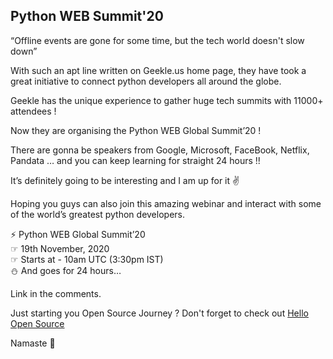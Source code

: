 ## Python WEB Summit'20

“Offline events are gone for some time, but the tech world doesn't slow down”

With such an apt line written on Geekle.us home page, they have took a great initiative to connect python developers all around the globe.

Geekle has the unique experience to gather huge tech summits with 11000+ attendees !

Now they are organising the Python WEB Global Summit’20 !

There are gonna be speakers from Google, Microsoft, FaceBook, Netflix, Pandata … and you can keep learning for straight 24 hours !!

It’s definitely going to be interesting and I am up for it ✌

Hoping you guys can also join this amazing webinar and interact with some of the world’s greatest python developers.

⚡ Python WEB Global Summit’20</br>
☞ 19th November, 2020</br>
☞ Starts at - 10am UTC (3:30pm IST)</br>
⛄ And goes for 24 hours…</br>

Link in the comments.

Just starting you Open Source Journey ? Don't forget to check out [Hello Open Source](https://github.com/siddharth2016/hello-open-source)

Namaste 🙏
